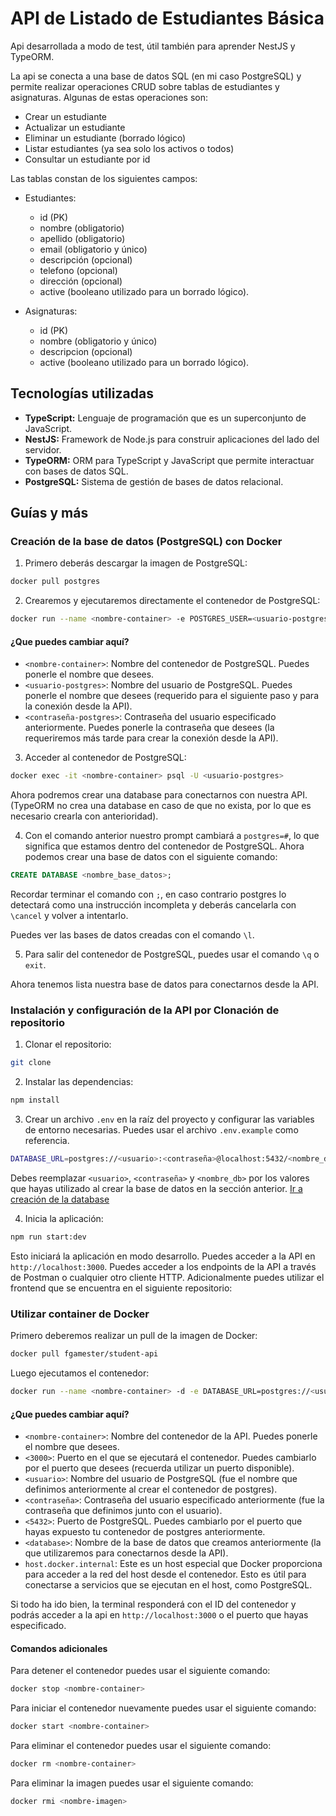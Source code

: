 # API de Listado de Estudiantes Básica

Api desarrollada a modo de test, útil también para aprender NestJS y TypeORM.

La api se conecta a una base de datos SQL (en mi caso PostgreSQL) y permite realizar operaciones CRUD sobre tablas de estudiantes y asignaturas. Algunas de estas operaciones son:
- Crear un estudiante
- Actualizar un estudiante
- Eliminar un estudiante (borrado lógico)
- Listar estudiantes (ya sea solo los activos o todos)
- Consultar un estudiante por id

Las tablas constan de los siguientes campos:
- Estudiantes:
  - id (PK)
  - nombre (obligatorio)
  - apellido (obligatorio)
  - email (obligatorio y único)
  - descripción (opcional)
  - telefono (opcional)
  - dirección (opcional)
  - active (booleano utilizado para un borrado lógico).

- Asignaturas:
  - id (PK)
  - nombre (obligatorio y único)
  - descripcion (opcional)
  - active (booleano utilizado para un borrado lógico).


## Tecnologías utilizadas

- **TypeScript:** Lenguaje de programación que es un superconjunto de JavaScript.
- **NestJS:** Framework de Node.js para construir aplicaciones del lado del servidor.
- **TypeORM:** ORM para TypeScript y JavaScript que permite interactuar con bases de datos SQL.
- **PostgreSQL:** Sistema de gestión de bases de datos relacional.

## Guías y más

### Creación de la base de datos (PostgreSQL) con Docker

1. Primero deberás descargar la imagen de PostgreSQL:
```bash
docker pull postgres
```

2. Crearemos y ejecutaremos directamente el contenedor de PostgreSQL:
```bash
docker run --name <nombre-container> -e POSTGRES_USER=<usuario-postgres> -e POSTGRES_PASSWORD=<contraseña-postgres> -p 5432:5432 -d postgres
```

#### ¿Que puedes cambiar aquí?
- `<nombre-container>`: Nombre del contenedor de PostgreSQL. Puedes ponerle el nombre que desees.
- `<usuario-postgres>`: Nombre del usuario de PostgreSQL. Puedes ponerle el nombre que desees (requerido para el siguiente paso y para la conexión desde la API).
- `<contraseña-postgres>`: Contraseña del usuario especificado anteriormente. Puedes ponerle la contraseña que desees (la requeriremos más tarde para crear la conexión desde la API).

3. Acceder al contenedor de PostgreSQL:
```bash
docker exec -it <nombre-container> psql -U <usuario-postgres>
```

Ahora podremos crear una database para conectarnos con nuestra API. (TypeORM no crea una database en caso de que no exista, por lo que es necesario crearla con anterioridad).

4. Con el comando anterior nuestro prompt cambiará a `postgres=#`, lo que significa que estamos dentro del contenedor de PostgreSQL. Ahora podemos crear una base de datos con el siguiente comando:
```sql
CREATE DATABASE <nombre_base_datos>;
```
Recordar terminar el comando con `;`, en caso contrario postgres lo detectará como una instrucción incompleta y deberás cancelarla con `\cancel` y volver a intentarlo.

Puedes ver las bases de datos creadas con el comando `\l`.

5. Para salir del contenedor de PostgreSQL, puedes usar el comando `\q` o `exit`.

Ahora tenemos lista nuestra base de datos para conectarnos desde la API.

### Instalación y configuración de la API por Clonación de repositorio

1. Clonar el repositorio:
```bash
git clone 
```

2. Instalar las dependencias:
```bash
npm install
```

3. Crear un archivo `.env` en la raíz del proyecto y configurar las variables de entorno necesarias. Puedes usar el archivo `.env.example` como referencia.
```bash
DATABASE_URL=postgres://<usuario>:<contraseña>@localhost:5432/<nombre_db>
```
Debes reemplazar `<usuario>`, `<contraseña>` y `<nombre_db>` por los valores que hayas utilizado al crear la base de datos en la sección anterior. [Ir a creación de la database](#creación-de-la-base-de-datos-postgresql-con-docker)

4. Inicia la aplicación:
```bash
npm run start:dev
```

Esto iniciará la aplicación en modo desarrollo. Puedes acceder a la API en `http://localhost:3000`. Puedes acceder a los endpoints de la API a través de Postman o cualquier otro cliente HTTP. Adicionalmente puedes utilizar el frontend que se encuentra en el siguiente repositorio:

### Utilizar container de Docker

Primero deberemos realizar un pull de la imagen de Docker:
```bash
docker pull fgamester/student-api
```

Luego ejecutamos el contenedor:
```bash
docker run --name <nombre-container> -d -e DATABASE_URL=postgres://<usuario>:<contraseña>@host.docker.internal:<5432>/<database> -p <3000>:3000 fgamester/student-api
```

#### ¿Que puedes cambiar aquí?
- `<nombre-container>`: Nombre del contenedor de la API. Puedes ponerle el nombre que desees.
- `<3000>`: Puerto en el que se ejecutará el contenedor. Puedes cambiarlo por el puerto que desees (recuerda utilizar un puerto disponible).
- `<usuario>`: Nombre del usuario de PostgreSQL (fue el nombre que definimos anteriormente al crear el contenedor de postgres).
- `<contraseña>`: Contraseña del usuario especificado anteriormente (fue la contraseña que definimos junto con el usuario).
- `<5432>`: Puerto de PostgreSQL. Puedes cambiarlo por el puerto que hayas expuesto tu contenedor de postgres anteriormente.
- `<database>`: Nombre de la base de datos que creamos anteriormente (la que utilizaremos para conectarnos desde la API).
- `host.docker.internal`: Este es un host especial que Docker proporciona para acceder a la red del host desde el contenedor. Esto es útil para conectarse a servicios que se ejecutan en el host, como PostgreSQL.

Si todo ha ido bien, la terminal responderá con el ID del contenedor y podrás acceder a la api en `http://localhost:3000` o el puerto que hayas especificado.

#### Comandos adicionales

Para detener el contenedor puedes usar el siguiente comando:
```bash
docker stop <nombre-container>
```
Para iniciar el contenedor nuevamente puedes usar el siguiente comando:
```bash
docker start <nombre-container>
```
Para eliminar el contenedor puedes usar el siguiente comando:
```bash
docker rm <nombre-container>
```
Para eliminar la imagen puedes usar el siguiente comando:
```bash
docker rmi <nombre-imagen>
```